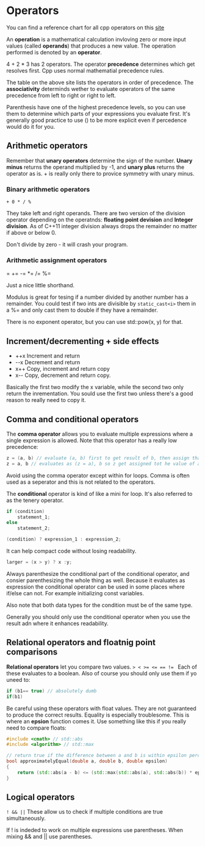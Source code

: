 # Operators

You can find a reference chart for all cpp operators on this [site](https://www.learncpp.com/cpp-tutorial/operator-precedence-and-associativity/)

An **operation** is a mathematical calculation invloving zero or more input values (called **operands**) that produces a new value.  The operation performed is denoted by an **operator**. 

4 + 2 * 3 has 2 operators. The operator **precedence** determines which get resolves first. Cpp uses normal mathematial precedence rules.

The table on the above site lists the operators in order of precedence. The **associativity** determinds wether to evaluate operators of the same precedence from left to right or right to left. 

Parenthesis have one of the highest precedence levels, so you can use them to determine which parts of your expressions you evaluate first. It's generally good practice to use () to be more explicit even if percedence would do it for you.

## Arithmetic operators

Remember that **unary operators** determine the sign of the number. **Unary minus** returns the operand multiplied by -1, and **unary plus** returns the operator as is. + is really only there to provice symmetry with unary minus. 

### Binary arithmetic operators

```+ 0 * / %```

They take left and right operands. There are two version of the division operator depending on the operatnds: **floating point devision** and **Integer division**. As of C++11 integer division always drops the remainder no matter if above or below 0. 

Don't divide by zero - it will crash your program. 

### Arithmetic assignment operators

= += -= *= /= %=

Just a nice little shorthand.

Modulus is great for tesing if a number divided by another number has a remainder. You could test if two ints are divisible by ```static_cast<i>``` them in a %= and only cast them to double if they have a remainder. 

There is no exponent operator, but you can use std::pow(x, y) for that. 

## Increment/decrementing + side effects 

* ++x Increment and return
* --x Decrement and return
* x++ Copy, increment and return copy
* x-- Copy, decrement and return copy.

Basically the first two modify the x variable, while the second two only return the inrementation. You sould use the first two unless there's a good reason to really need to copy it.

## Comma and conditional operators

The **comma operator** allows you to evaluate multiple expressions where a single expression is allowed. Note that this operator has a really low precedence:
```cpp
z = (a, b) // evaluate (a, b) first to get result of b, then assign that value to z
z = a, b // evaluates as (z = a), b so z get assigned tot he value of a, and be is evaluated and discarded
```
Avoid using the comma operator except within for loops. 
Comma is often used as a seperator and this is not related to the operators. 

The **conditional** operator is kind of like a mini for loop. It's also referred to as the tenery operator. 
```cpp
if (condition)
    statement_1;
else
    statement_2;

(condition) ? expression_1 : expression_2;
```
It can help compact code without losing readability. 
```cpp
larger = (x > y) ? x :y;
```
Always parenthesize the conditional part of the conditional operator, and consier parenthesizing the whole thing as well. Because it evaluates as expression the conditional operator can be used in some places where if/else can not. For example initializing const variables. 

Also note that both data types for the condition must be of the same type. 

Generally you should only use the conditional operator when you use the result adn where it enhances readability. 

## Relational operators and floatnig point comparisons

**Relational operators** let you compare two values. 
```> < >= <= == != ```
Each of these evaluates to a boolean.
Also of course you should only use them if yo uneed to:
```cpp
if (b1== true) // absolutely dumb
if(b1)
```
Be careful using these operators with float values. They are not guaranteed to produce the correct results. Equality is especially troublesome. This is where an **epsion** function comes it. Use something like this if you really need to compare floats:
```cpp
#include <cmath> // std::abs
#include <algorithm> // std::max

// return true if the difference between a and b is within epsilon percent of the larger of a and b
bool approximatelyEqual(double a, double b, double epsilon)
{
    return (std::abs(a - b) <= (std::max(std::abs(a), std::abs(b)) * epsilon));
}
```

## Logical operators
```! && ||```
These allow us to check if multiple conditions are true simultaneously. 

If ! is indeded to work on multiple expressions use parentheses. When mixing && and || use parentheses. 






